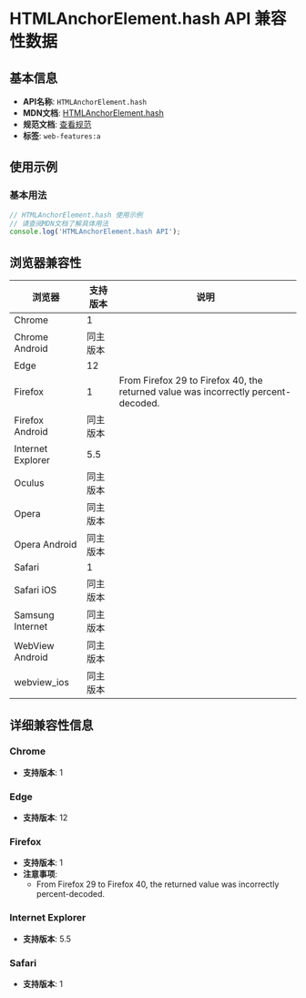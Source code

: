 # HTMLAnchorElement.hash API 兼容性数据

## 基本信息

- **API名称**: `HTMLAnchorElement.hash`
- **MDN文档**: [HTMLAnchorElement.hash](https://developer.mozilla.org/docs/Web/API/HTMLAnchorElement/hash)
- **规范文档**: [查看规范](https://html.spec.whatwg.org/multipage/links.html#dom-hyperlink-hash-dev)
- **标签**: `web-features:a`

## 使用示例

### 基本用法

```javascript
// HTMLAnchorElement.hash 使用示例
// 请查阅MDN文档了解具体用法
console.log('HTMLAnchorElement.hash API');
```

## 浏览器兼容性

| 浏览器 | 支持版本 | 说明 |
|--------|----------|------|
| Chrome | 1 |  |
| Chrome Android | 同主版本 |  |
| Edge | 12 |  |
| Firefox | 1 | From Firefox 29 to Firefox 40, the returned value was incorrectly percent-decoded. |
| Firefox Android | 同主版本 |  |
| Internet Explorer | 5.5 |  |
| Oculus | 同主版本 |  |
| Opera | 同主版本 |  |
| Opera Android | 同主版本 |  |
| Safari | 1 |  |
| Safari iOS | 同主版本 |  |
| Samsung Internet | 同主版本 |  |
| WebView Android | 同主版本 |  |
| webview_ios | 同主版本 |  |

## 详细兼容性信息

### Chrome

- **支持版本**: 1

### Edge

- **支持版本**: 12

### Firefox

- **支持版本**: 1
- **注意事项**:
  - From Firefox 29 to Firefox 40, the returned value was incorrectly percent-decoded.

### Internet Explorer

- **支持版本**: 5.5

### Safari

- **支持版本**: 1

